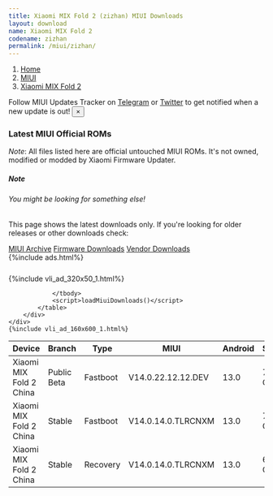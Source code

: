 ```yaml
---
title: Xiaomi MIX Fold 2 (zizhan) MIUI Downloads
layout: download
name: Xiaomi MIX Fold 2
codename: zizhan
permalink: /miui/zizhan/
---
```

<nav aria-label="breadcrumb">
    <ol class="breadcrumb">
        <li class="breadcrumb-item"><a href="/">Home</a></li>
        <li class="breadcrumb-item"><a href="/miui/">MIUI</a></li>
        <li class="breadcrumb-item active" aria-current="page"><a href="/miui/zizhan/">Xiaomi MIX Fold 2</a></li>
    </ol>
</nav>
<div class="alert alert-primary alert-dismissible fade show" role="alert">
    Follow MIUI Updates Tracker on <a href="https://t.me/MIUIUpdatesTracker" class="alert-link">Telegram</a>
     or <a href="https://twitter.com/MiFwUpdater" class="alert-link">Twitter</a> to get notified when a new update is out!
    <button type="button" class="close" data-dismiss="alert" aria-label="Close">
        <span aria-hidden="true">&times;</span>
    </button>
</div>

### Latest MIUI Official ROMs
*Note*: All files listed here are official untouched MIUI ROMs. It's not owned, modified or modded by Xiaomi Firmware Updater.
<div class="card">
  <div class="card-body">
    <h5 class="card-title">Note</h5>
    <h6 class="card-subtitle mb-2 text-muted">You might be looking for something else!</h6>
    <p class="card-text">This page shows the latest downloads only.
     If you're looking for older releases or other downloads check:</p>
    <a href="/archive/miui/zizhan/" class="card-link">MIUI Archive</a>
    <a href="/firmware/zizhan/" class="card-link">Firmware Downloads</a>
    <a href="/vendor/zizhan/" class="card-link">Vendor Downloads</a>
  </div>
</div>
{%include ads.html%}
<div class="row justify-content-center">
    <div class="col-10">
        <div class="table-responsive-md" style="margin-top: 25px;">
            {%include vli_ad_320x50_1.html%}
            <table id="miui" class="display dt-responsive nowrap compact table table-striped table-hover table-sm">
                <thead class="thead-dark">
                    <tr>
                        <th data-ref="device">Device</th>
                        <th data-ref="branch">Branch</th>
                        <th data-ref="type">Type</th>
                        <th data-ref="miui">MIUI</th>
                        <th data-ref="android">Android</th>
                        <th data-ref="size">Size</th>
                        <th data-ref="size">Date</th>
                        <th data-ref="link">Link</th>
                    </tr>
                </thead>
                <tbody>
                <tr><td>Xiaomi MIX Fold 2 China</td><td>Public Beta</td><td>Fastboot</td><td>V14.0.22.12.12.DEV</td><td>13.0</td><td>7.7 GB</td><td>2022-12-12</td><td><a href="/miui/zizhan/public beta/V14.0.22.12.12.DEV/">Download</a></td></tr>
<tr><td>Xiaomi MIX Fold 2 China</td><td>Stable</td><td>Fastboot</td><td>V14.0.14.0.TLRCNXM</td><td>13.0</td><td>7.7 GB</td><td>2023-11-27</td><td><a href="/miui/zizhan/stable/V14.0.14.0.TLRCNXM/">Download</a></td></tr>
<tr><td>Xiaomi MIX Fold 2 China</td><td>Stable</td><td>Recovery</td><td>V14.0.14.0.TLRCNXM</td><td>13.0</td><td>6.0 GB</td><td>2023-12-05</td><td><a href="/miui/zizhan/stable/V14.0.14.0.TLRCNXM/">Download</a></td></tr>

                </tbody>
                <script>loadMiuiDownloads()</script>
            </table>
        </div>
    </div>
    {%include vli_ad_160x600_1.html%}
</div>
